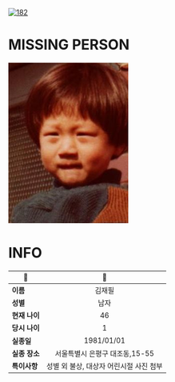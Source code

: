 [![182](https://img.shields.io/badge/%EC%8B%A4%EC%A2%85%EC%8B%A0%EA%B3%A0%EB%8A%94%20%EA%B5%AD%EB%B2%88%EC%97%86%EC%9D%B4-182-blue)](http://safe182.go.kr/index.do)

# MISSING PERSON

<img src="./missing_person.jpg">

# INFO

|🔑|💎|
|--|:--:|
|**이름**|김재필|
|**성별**|남자|
|**현재 나이**|46|
|**당시 나이**|1|
|**실종일**|1981/01/01|
|**실종 장소**|서울특별시 은평구 대조동,15-55|
|**특이사항**|성별 외 불상, 대상자 어린시절 사진 첨부|
